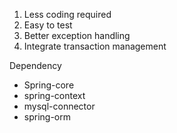 
1. Less coding required
2. Easy to test
3. Better exception handling
4. Integrate transaction management


Dependency
- Spring-core
- spring-context
- mysql-connector
- spring-orm



